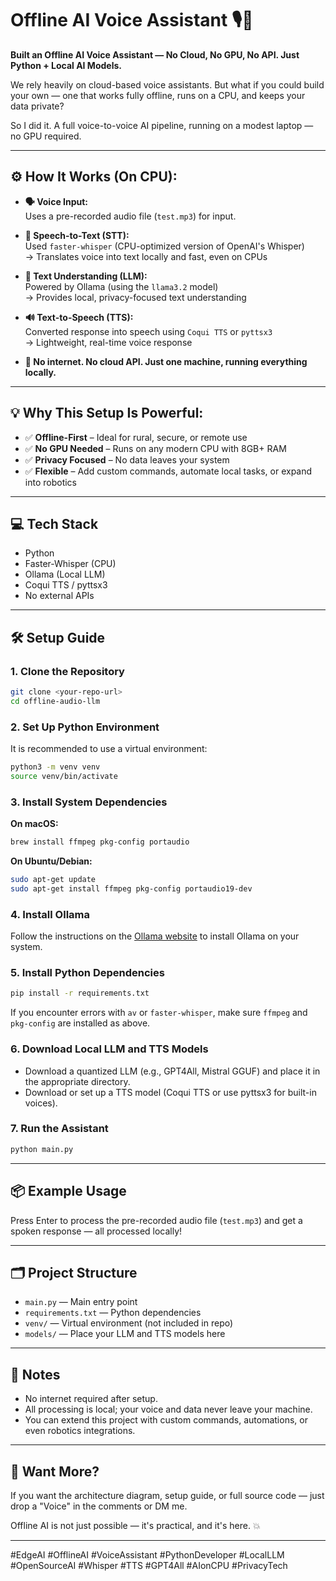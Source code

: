 # Offline AI Voice Assistant 🎙️🧠

**Built an Offline AI Voice Assistant — No Cloud, No GPU, No API. Just Python + Local AI Models.**

We rely heavily on cloud-based voice assistants. But what if you could build your own — one that works fully offline, runs on a CPU, and keeps your data private?

So I did it.
A full voice-to-voice AI pipeline, running on a modest laptop — no GPU required.

---

## ⚙️ How It Works (On CPU):

- **🗣️ Voice Input:**  
  Uses a pre-recorded audio file (`test.mp3`) for input.

- **🧠 Speech-to-Text (STT):**  
  Used `faster-whisper` (CPU-optimized version of OpenAI's Whisper)  
  → Translates voice into text locally and fast, even on CPUs

- **💬 Text Understanding (LLM):**  
  Powered by Ollama (using the `llama3.2` model)  
  → Provides local, privacy-focused text understanding

- **🔊 Text-to-Speech (TTS):**  
  Converted response into speech using `Coqui TTS` or `pyttsx3`  
  → Lightweight, real-time voice response

- **📶 No internet. No cloud API. Just one machine, running everything locally.**

---

## 💡 Why This Setup Is Powerful:

- ✅ **Offline-First** – Ideal for rural, secure, or remote use
- ✅ **No GPU Needed** – Runs on any modern CPU with 8GB+ RAM
- ✅ **Privacy Focused** – No data leaves your system
- ✅ **Flexible** – Add custom commands, automate local tasks, or expand into robotics

---

## 💻 Tech Stack

- Python
- Faster-Whisper (CPU)
- Ollama (Local LLM)
- Coqui TTS / pyttsx3
- No external APIs

---

## 🛠️ Setup Guide

### 1. Clone the Repository

```sh
git clone <your-repo-url>
cd offline-audio-llm
```

### 2. Set Up Python Environment

It is recommended to use a virtual environment:

```sh
python3 -m venv venv
source venv/bin/activate
```

### 3. Install System Dependencies

**On macOS:**

```sh
brew install ffmpeg pkg-config portaudio
```

**On Ubuntu/Debian:**

```sh
sudo apt-get update
sudo apt-get install ffmpeg pkg-config portaudio19-dev
```

### 4. Install Ollama

Follow the instructions on the [Ollama website](https://ollama.ai/) to install Ollama on your system.

### 5. Install Python Dependencies

```sh
pip install -r requirements.txt
```

If you encounter errors with `av` or `faster-whisper`, make sure `ffmpeg` and `pkg-config` are installed as above.

### 6. Download Local LLM and TTS Models

- Download a quantized LLM (e.g., GPT4All, Mistral GGUF) and place it in the appropriate directory.
- Download or set up a TTS model (Coqui TTS or use pyttsx3 for built-in voices).

### 7. Run the Assistant

```sh
python main.py
```

---

## 📦 Example Usage

Press Enter to process the pre-recorded audio file (`test.mp3`) and get a spoken response — all processed locally!

---

## 🗂️ Project Structure

- `main.py` — Main entry point
- `requirements.txt` — Python dependencies
- `venv/` — Virtual environment (not included in repo)
- `models/` — Place your LLM and TTS models here

---

## 📝 Notes

- No internet required after setup.
- All processing is local; your voice and data never leave your machine.
- You can extend this project with custom commands, automations, or even robotics integrations.

---

## 📣 Want More?

If you want the architecture diagram, setup guide, or full source code — just drop a "Voice" in the comments or DM me.

Offline AI is not just possible — it's practical, and it's here. 💥

---

#EdgeAI #OfflineAI #VoiceAssistant #PythonDeveloper #LocalLLM #OpenSourceAI #Whisper #TTS #GPT4All #AIonCPU #PrivacyTech
